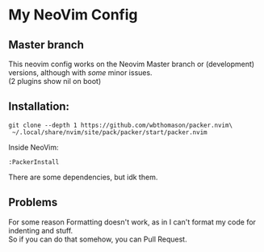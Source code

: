 # My NeoVim Config

## Master branch
This neovim config works on the Neovim Master branch or (development) versions, although with *some* minor issues. \
(2 plugins show nil on boot)

## Installation:
```
git clone --depth 1 https://github.com/wbthomason/packer.nvim\
 ~/.local/share/nvim/site/pack/packer/start/packer.nvim
```
Inside NeoVim:
```
:PackerInstall
```

There are some dependencies, but idk them.

## Problems

For some reason Formatting doesn't work, as in I can't format my code for indenting and stuff.\
So if you can do that somehow, you can Pull Request.
